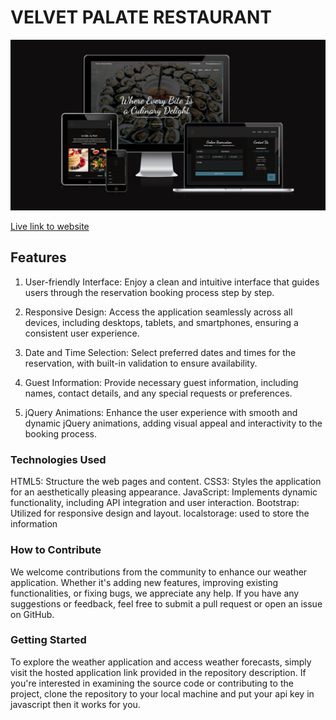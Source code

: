 # VELVET PALATE RESTAURANT

![Weatherwiseimg](https://github.com/HOSSJBR/Velvet-Palate/blob/main/assets/images/Restaurant.png)

[Live link to website](https://velvetpalate.netlify.app/)

## Features

1. User-friendly Interface:
   Enjoy a clean and intuitive interface that guides users through the reservation booking process step by step.

2. Responsive Design:
   Access the application seamlessly across all devices, including desktops, tablets, and smartphones, ensuring a consistent user experience.

3. Date and Time Selection:
   Select preferred dates and times for the reservation, with built-in validation to ensure availability.

4. Guest Information:
   Provide necessary guest information, including names, contact details, and any special requests or preferences.

5. jQuery Animations:
   Enhance the user experience with smooth and dynamic jQuery animations, adding visual appeal and interactivity to the booking process.

### Technologies Used

HTML5: Structure the web pages and content.
CSS3: Styles the application for an aesthetically pleasing appearance.
JavaScript: Implements dynamic functionality, including API integration and user interaction.
Bootstrap: Utilized for responsive design and layout.
localstorage: used to store the information

### How to Contribute

We welcome contributions from the community to enhance our weather application. Whether it's adding new features, improving existing functionalities, or fixing bugs, we appreciate any help. If you have any suggestions or feedback, feel free to submit a pull request or open an issue on GitHub.

### Getting Started

To explore the weather application and access weather forecasts, simply visit the hosted application link provided in the repository description. If you're interested in examining the source code or contributing to the project, clone the repository to your local machine and put your api key in javascript then it works for you.

<!-- ******************************************************************************* -->
